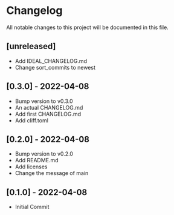 # Changelog

All notable changes to this project will be documented in this file.

## [unreleased]

- Add IDEAL_CHANGELOG.md
- Change sort_commits to newest

## [0.3.0] - 2022-04-08

- Bump version to v0.3.0
- An actual CHANGELOG.md
- Add first CHANGELOG.md
- Add cliff.toml

## [0.2.0] - 2022-04-08

- Bump version to v0.2.0
- Add README.md
- Add licenses
- Change the message of main

## [0.1.0] - 2022-04-08

- Initial Commit

<!-- generated by git-cliff -->
